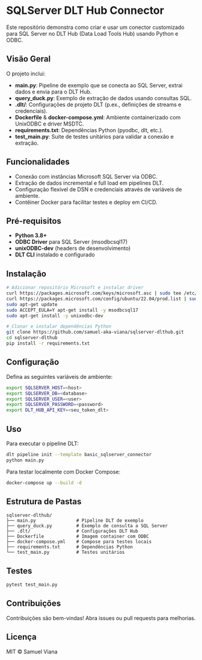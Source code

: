 # SQLServer DLT Hub Connector

Este repositório demonstra como criar e usar um conector customizado para SQL Server no DLT Hub (Data Load Tools Hub) usando Python e ODBC.

## Visão Geral

O projeto inclui:

* **main.py**: Pipeline de exemplo que se conecta ao SQL Server, extrai dados e envia para o DLT Hub.
* **query\_duck.py**: Exemplo de extração de dados usando consultas SQL.
* **.dlt/**: Configurações de projeto DLT (p.ex., definições de streams e credenciais).
* **Dockerfile** & **docker-compose.yml**: Ambiente containerizado com UnixODBC e driver MSDTC.
* **requirements.txt**: Dependências Python (pyodbc, dlt, etc.).
* **test\_main.py**: Suite de testes unitários para validar a conexão e extração.

## Funcionalidades

* Conexão com instâncias Microsoft SQL Server via ODBC.
* Extração de dados incremental e full load em pipelines DLT.
* Configuração flexível de DSN e credenciais através de variáveis de ambiente.
* Contêiner Docker para facilitar testes e deploy em CI/CD.

## Pré-requisitos

* **Python 3.8+**
* **ODBC Driver** para SQL Server (msodbcsql17)
* **unixODBC-dev** (headers de desenvolvimento)
* **DLT CLI** instalado e configurado

## Instalação

```bash
# Adicionar repositório Microsoft e instalar driver
curl https://packages.microsoft.com/keys/microsoft.asc | sudo tee /etc/apt/trusted.gpg.d/microsoft.asc
curl https://packages.microsoft.com/config/ubuntu/22.04/prod.list | sudo tee /etc/apt/sources.list.d/mssql-release.list
sudo apt-get update
sudo ACCEPT_EULA=Y apt-get install -y msodbcsql17
sudo apt-get install -y unixodbc-dev

# Clonar e instalar dependências Python
git clone https://github.com/samuel-aka-viana/sqlserver-dlthub.git
cd sqlserver-dlthub
pip install -r requirements.txt
```

## Configuração

Defina as seguintes variáveis de ambiente:

```bash
export SQLSERVER_HOST=<host>
export SQLSERVER_DB=<database>
export SQLSERVER_USER=<user>
export SQLSERVER_PASSWORD=<password>
export DLT_HUB_API_KEY=<seu_token_dlt>
```

## Uso

Para executar o pipeline DLT:

```bash
dlt pipeline init --template basic_sqlserver_connector
python main.py
```

Para testar localmente com Docker Compose:

```bash
docker-compose up --build -d
```

## Estrutura de Pastas

```
sqlserver-dlthub/
├── main.py               # Pipeline DLT de exemplo
├── query_duck.py         # Exemplo de consulta a SQL Server
├── .dlt/                 # Configurações DLT Hub
├── Dockerfile            # Imagem container com ODBC
├── docker-compose.yml    # Compose para testes locais
├── requirements.txt      # Dependências Python
└── test_main.py          # Testes unitários
```

## Testes

```bash
pytest test_main.py
```

## Contribuições

Contribuições são bem-vindas! Abra issues ou pull requests para melhorias.

## Licença

MIT © Samuel Viana
